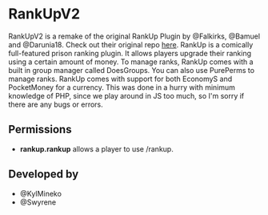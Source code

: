 RankUpV2
========
RankUpV2 is a remake of the original RankUp Plugin by @Falkirks, @Bamuel and @Darunia18. Check out their original repo [here](https://github.com/falkirks/RankUp).
RankUp is a comically full-featured prison ranking plugin. It allows players upgrade their ranking using a certain amount of money. To manage ranks, RankUp comes with a built in group manager called DoesGroups. You can also use PurePerms to manage ranks. RankUp comes with support for both EconomyS and PocketMoney for a currency.
This was done in a hurry with minimum knowledge of PHP, since we play around in JS too much, so I'm sorry if there are any bugs or errors.

## Permissions
* **rankup.rankup** allows a player to use /rankup.

## Developed by
* @KyIMineko
* @Swyrene
